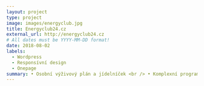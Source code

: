 ```yaml
---
layout: project
type: project
image: images/energyclub.jpg
title: Energyclub24.cz
external_url: http://energyclub24.cz
# All dates must be YYYY-MM-DD format!
date: 2018-08-02
labels:
  - Wordpress
  - Responsívní design
  - Onepage
summary: • Osobní výživový plán a jídelníček <br /> • Komplexní programy zdravého hubnutí 
---
```





